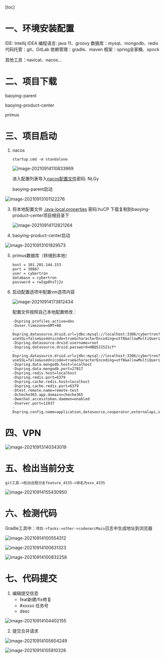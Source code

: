 [toc]

# 一、环境安装配置

IDE: Intellij IDEA
编程语言: java 11、groovy
数据库：mysql、mongodb、redis
代码托管：git、GitLab
依赖管理：gradle、maven
框架：spring全家桶、spock

其他工具：navicat、nacos...

# 二、项目下载

baoying-parent

baoying-product-center

primus

# 三、项目启动

1. nacos

   `startup.cmd -m standalone`

   ![image-20210914110833969](https://img-1256282866.cos.ap-beijing.myqcloud.com/image-20210914110833969.png)

   进入配置列表导入[nacos配置文件](https://space.dingtalk.com/s/gwHOAxds7gLOGz30QAPaACA4NTc4ZDg2YmRiZWI0YzUzOGRlZTM0NzE3OGI4NDc2Nw )密码: NLGy

   baoying-parent启动


![image-20210913101122276](https://img-1256282866.cos.ap-beijing.myqcloud.com/image-20210913101122276.png)

3. 将本地配置文件 [.java-local.properties](https://space.dingtalk.com/s/gwHOAxfOKALOGz30QAPaACA2ODExZDI1YzhhZmI0YTY0OWZmMDhkMTYyNjA3ODhjOA  ) 密码:huCP 下载复制到baoying-product-center项目根目录下

   ![image-20210914112821264](https://img-1256282866.cos.ap-beijing.myqcloud.com/image-20210914112821264.png)

4. baoying-product-center启动

![image-20210913101829573](https://img-1256282866.cos.ap-beijing.myqcloud.com/image-20210913101829573.png)

5. primus数据库（转储到本地）

   ```
   host = 101.201.144.153
   port = 39867
   user = cybertron
   database = cybertron
   password = rwIqp8hsTj2z
   ```
   
6. 启动配置选项中配置vm选项内容

   ![image-20210914173812434](https://img-1256282866.cos.ap-beijing.myqcloud.com/image-20210914173812434.png)

   配置文件按照自己本地配置修改：

   ```
   -Dspring.profiles.active=dev
   -Duser.timezone=GMT+08
   -Dspring.datasource.druid.url=jdbc:mysql://localhost:3306/cybertron?useSSL=false&useUnicode=true&characterEncoding=utf8&allowMultiQueries=true&zeroDateTimeBehavior=convertToNull&serverTimezone=GMT%2B8
   -Dspring.datasource.druid.username=root
   -Dspring.datasource.druid.password=HBQ521521cf*
   -Dspring.datasource.druid.url=jdbc:mysql://localhost:3306/cybertron?useSSL=false&useUnicode=true&characterEncoding=utf8&allowMultiQueries=true&zeroDateTimeBehavior=convertToNull&serverTimezone=GMT%2B8
   -Dspring.data.mongodb.host=localhost
   -Dspring.data.mongodb.port=27017
   -Dspring.redis.host=localhost
   -Dspring.redis.port=6379
   -Dspring.cache.redis.host=localhost
   -Dspring.cache.redis.port=6379
   -Dtest.remote.name=remote-test
   -Dcheche365.app.domain=cheche365
   -Dwechat.accesstoken.daemon=enabled
   -Dserver.port=11937
   -Dspring.config.name=application,datasource,cooperator,externalapi,supplier
   ```

   

# 四、VPN

![image-20210913140343019](https://img-1256282866.cos.ap-beijing.myqcloud.com/image-20210913140343019.png)



# 五、检出当前分支

`git工具->检出远程分支feature_4335->命名为xxx_4335`

![image-20210914155430950](https://img-1256282866.cos.ap-beijing.myqcloud.com/image-20210914155430950.png)



# 六、检测代码

Gradle工具中：`项目->Tasks->other->codenarcMain`日志中生成地址到浏览器

![image-20210914100554312](https://img-1256282866.cos.ap-beijing.myqcloud.com/image-20210914100554312.png)

![image-20210914100631323](https://img-1256282866.cos.ap-beijing.myqcloud.com/image-20210914100631323.png)

![image-20210914100832258](https://img-1256282866.cos.ap-beijing.myqcloud.com/image-20210914100832258.png)

# 七、代码提交

1. 编辑提交信息 
   + feat新建/fix修复
   + #xxxxx 任务号
   + desc

![image-20210914104402155](https://img-1256282866.cos.ap-beijing.myqcloud.com/image-20210914104402155.png)

2.  提交合并请求

   ![image-20210914105604249](https://img-1256282866.cos.ap-beijing.myqcloud.com/image-20210914105604249.png)

![image-20210914105810326](https://img-1256282866.cos.ap-beijing.myqcloud.com/image-20210914105810326.png)

